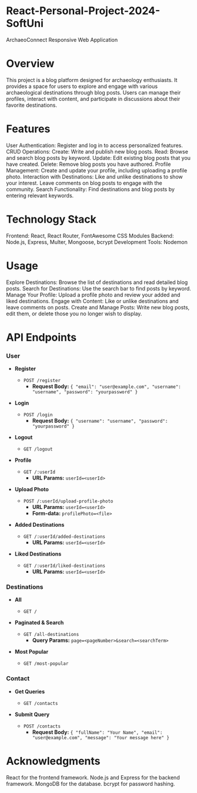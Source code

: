 # React-Personal-Project-2024-SoftUni

ArchaeoConnect Responsive Web Application

# Overview
This project is a blog platform designed for archaeology enthusiasts. It provides a space for users to explore and engage with various archaeological destinations through blog posts. Users can manage their profiles, interact with content, and participate in discussions about their favorite destinations.

# Features
User Authentication:
Register and log in to access personalized features.
CRUD Operations:
Create: Write and publish new blog posts.
Read: Browse and search blog posts by keyword.
Update: Edit existing blog posts that you have created.
Delete: Remove blog posts you have authored.
Profile Management:
Create and update your profile, including uploading a profile photo.
Interaction with Destinations:
Like and unlike destinations to show your interest.
Leave comments on blog posts to engage with the community.
Search Functionality:
Find destinations and blog posts by entering relevant keywords.

# Technology Stack
Frontend: React, React Router, FontAwesome CSS Modules
Backend: Node.js, Express, Multer, Mongoose, bcrypt
Development Tools: Nodemon

# Usage
Explore Destinations:
Browse the list of destinations and read detailed blog posts.
Search for Destinations:
Use the search bar to find posts by keyword.
Manage Your Profile:
Upload a profile photo and review your added and liked destinations.
Engage with Content:
Like or unlike destinations and leave comments on posts.
Create and Manage Posts:
Write new blog posts, edit them, or delete those you no longer wish to display.

# API Endpoints

### User

- **Register**
  - `POST /register`
    - **Request Body:** `{ "email": "user@example.com", "username": "username", "password": "yourpassword" }`
  
- **Login**
  - `POST /login`
    - **Request Body:** `{ "username": "username", "password": "yourpassword" }`
  
- **Logout**
  - `GET /logout`

- **Profile**
  - `GET /:userId`
    - **URL Params:** `userId=<userId>`

- **Upload Photo**
  - `POST /:userId/upload-profile-photo`
    - **URL Params:** `userId=<userId>`
    - **Form-data:** `profilePhoto=<file>`

- **Added Destinations**
  - `GET /:userId/added-destinations`
    - **URL Params:** `userId=<userId>`

- **Liked Destinations**
  - `GET /:userId/liked-destinations`
    - **URL Params:** `userId=<userId>`

### Destinations

- **All**
  - `GET /`

- **Paginated & Search**
  - `GET /all-destinations`
    - **Query Params:** `page=<pageNumber>&search=<searchTerm>`

- **Most Popular**
  - `GET /most-popular`

### Contact

- **Get Queries**
  - `GET /contacts`

- **Submit Query**
  - `POST /contacts`
    - **Request Body:** `{ "fullName": "Your Name", "email": "user@example.com", "message": "Your message here" }`


# Acknowledgments
React for the frontend framework.
Node.js and Express for the backend framework.
MongoDB for the database.
bcrypt for password hashing.

